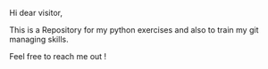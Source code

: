 Hi dear visitor,

This is a Repository for my python exercises and also to train my git managing skills.

Feel free to reach me out !
